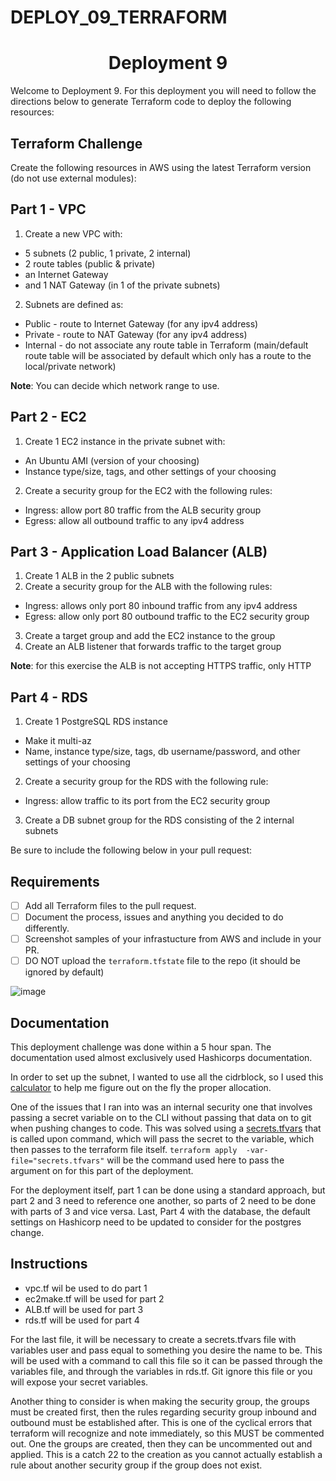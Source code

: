 # DEPLOY_09_TERRAFORM

<h1 align=center>Deployment 9</h1>

Welcome to Deployment 9. For this deployment you will need to follow the directions below to generate Terraform code to deploy the following resources:

## Terraform Challenge
Create the following resources in AWS using the latest Terraform version (do not use external modules):

## Part 1 - VPC
1. Create a new VPC with:
  * 5 subnets (2 public, 1 private, 2 internal)
  * 2 route tables (public & private)
  * an Internet Gateway
  * and 1 NAT Gateway (in 1 of the private subnets)

2. Subnets are defined as:
 * Public - route to Internet Gateway (for any ipv4 address)
 * Private - route to NAT Gateway (for any ipv4 address)
 * Internal - do not associate any route table in Terraform (main/default route table will be associated by default which only has a route to the local/private network)

**Note**: You can decide which network range to use.

## Part 2 - EC2
1. Create 1 EC2 instance in the private subnet with:
  * An Ubuntu AMI (version of your choosing)
  * Instance type/size, tags, and other settings of your choosing
2. Create a security group for the EC2 with the following rules:
  * Ingress: allow port 80 traffic from the ALB security group
  * Egress: allow all outbound traffic to any ipv4 address

## Part 3 - Application Load Balancer (ALB)
1. Create 1 ALB in the 2 public subnets
2. Create a security group for the ALB with the following rules:
  * Ingress: allows only port 80 inbound traffic from any ipv4 address
  * Egress: allow only port 80 outbound traffic to the EC2 security group
3. Create a target group and add the EC2 instance to the group
4. Create an ALB listener that forwards traffic to the target group

**Note**: for this exercise the ALB is not accepting HTTPS traffic, only HTTP

## Part 4 - RDS
1. Create 1 PostgreSQL RDS instance
  * Make it multi-az
  * Name, instance type/size, tags, db username/password, and other settings of your choosing
2. Create a security group for the RDS with the following rule:
  * Ingress: allow traffic to its port from the EC2 security group
3. Create a DB subnet group for the RDS consisting of the 2 internal subnets


Be sure to include the following below in your pull request: 

## Requirements
- [ ] Add all Terraform files to the pull request.
- [ ] Document the process, issues and anything you decided to do differently.
- [ ] Screenshot samples of your infrastucture from AWS and include in your PR.
- [ ] DO NOT upload the `terraform.tfstate` file to the repo (it should be ignored by default)

![image](https://p2zk82o7hr3yb6ge7gzxx4ki-wpengine.netdna-ssl.com/wp-content/uploads/terraform-x-aws-1.png)


<h2> Documentation </h2>

This deployment challenge was done within a 5 hour span. The documentation used almost exclusively used Hashicorps documentation.

In order to set up the subnet, I wanted to use all the cidrblock, so I used this [calculator](https://www.davidc.net/sites/default/subnets/subnets.html) to help me figure out on the fly the proper allocation.

One of the issues that I ran into was an internal security one that involves passing a secret variable on to the CLI without passing that data on to git when pushing changes to code. This was solved using a [secrets.tfvars](https://learn.hashicorp.com/tutorials/terraform/sensitive-variables?in=terraform/0-14) that is called upon command, which will pass the secret to the variable, which then passes to the terraform file itself. ```terraform apply 
-var-file="secrets.tfvars"``` will be the command used here to pass the argument on for this part of the deployment.

For the deployment itself, part 1 can be done using a standard approach, but part 2 and 3 need to reference one another, so parts of 2 need to be done with parts of 3 and vice versa. Last, Part 4 with the database, the default settings on Hashicorp need to be updated to consider for the postgres change.


<h2>Instructions</h2>

- vpc.tf wil be used to do part 1
- ec2make.tf will be used for part 2
- ALB.tf will be used for part 3
- rds.tf will be used for part 4

For the last file, it will be necessary to create a secrets.tfvars file with variables user and pass equal to something you desire the name to be. This will be used with a command to call this file so it can be passed through the variables file, and through the variables in rds.tf. Git ignore this file or you will expose your secret variables.

Another thing to consider is when making the security group, the groups must be created first, then the rules regarding security group inbound and outbound must be established after. This is one of the cyclical errors that terraform will recognize and note immediately, so this MUST be commented out. One the groups are created, then they can be uncommented out and applied. This is a catch 22 to the creation as you cannot actually establish a rule about another security group if the group does not exist.